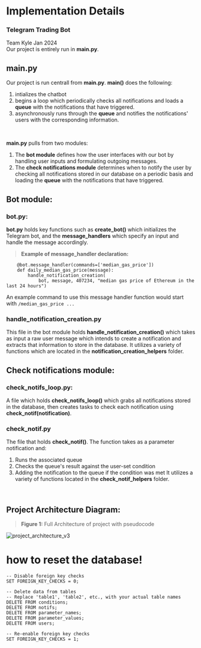 # Implementation Details
### Telegram Trading Bot
Team Kyle Jan 2024
<br/>
Our project is entirely run in **main.py**. 

## main.py
Our project is run centrall from **main.py**. **main()** does the following:
1. intializes the chatbot
2. begins a loop which periodically checks all notifications and loads a **queue** with the notifications that have triggered.
3. asynchronously runs through the **queue** and notifies the notifications' users with the corresponding information. 
<br/>

**main.py** pulls from two modules:
1. The **bot module** defines how the user interfaces with our bot by handling user inputs and formulating outgoing messages.
2. The **check notifications module** determines when to notify the user by checking all notifications stored in our database on a periodic basis and loading the **queue** with the notifications that have triggered. <br/>


## Bot module:
### bot.py:
**bot.py** holds key functions such as **create_bot()** which initializes the Telegram bot, and the **message_handlers** which specify an input and handle the message accordingly.
> **Example of message_handler declaration:** <br/>
```
    @bot.message_handler(commands=['median_gas_price'])
    def daily_median_gas_price(message):
        handle_notification_creation(
            bot, message, 407234, "median gas price of Ethereum in the last 24 hours")
```
An example command to use this message handler function would start with ```/median_gas_price ...```
<br/>

### handle_notification_creation.py
This file in the bot module holds **handle_notification_creation()** which takes as input a raw user message which intends to create a notification and extracts that information to store in the database. It utilizes a variety of functions which are located in the **notification_creation_helpers** folder.
<br/>

## Check notifications module:
### check_notifs_loop.py:
A file which holds **check_notifs_loop()** which grabs all notifications stored in the database, then creates tasks to check each notification using **check_notif(notification)**.
<br/>

### check_notif.py
The file that holds **check_notif()**. The function takes as a parameter notification and:
1. Runs the associated queue
2. Checks the queue's result against the user-set condition
3. Adding the notification to the queue if the condition was met
It utilizes a variety of functions located in the **check_notif_helpers** folder.
<br/>

## Project Architecture Diagram:
> **Figure 1:** Full Architecture of project with pseudocode

![project_architecture_v3](https://github.com/0xBcamp/Kyle-janus-dragon/assets/81604772/ab408832-f094-40cd-8fa5-77d87e6e802c)


# how to reset the database!
```
-- Disable foreign key checks
SET FOREIGN_KEY_CHECKS = 0;

-- Delete data from tables
-- Replace 'table1', 'table2', etc., with your actual table names
DELETE FROM conditions;
DELETE FROM notifs;
DELETE FROM parameter_names;
DELETE FROM parameter_values;
DELETE FROM users;

-- Re-enable foreign key checks
SET FOREIGN_KEY_CHECKS = 1;
```
